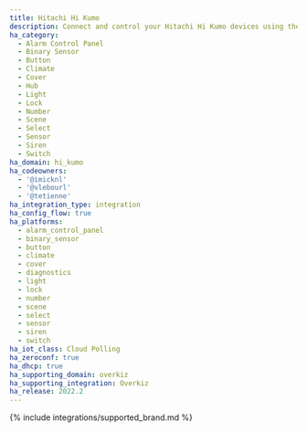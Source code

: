 ```yaml
---
title: Hitachi Hi Kumo
description: Connect and control your Hitachi Hi Kumo devices using the Overkiz integration
ha_category:
  - Alarm Control Panel
  - Binary Sensor
  - Button
  - Climate
  - Cover
  - Hub
  - Light
  - Lock
  - Number
  - Scene
  - Select
  - Sensor
  - Siren
  - Switch
ha_domain: hi_kumo
ha_codeowners:
  - '@imicknl'
  - '@vlebourl'
  - '@tetienne'
ha_integration_type: integration
ha_config_flow: true
ha_platforms:
  - alarm_control_panel
  - binary_sensor
  - button
  - climate
  - cover
  - diagnostics
  - light
  - lock
  - number
  - scene
  - select
  - sensor
  - siren
  - switch
ha_iot_class: Cloud Polling
ha_zeroconf: true
ha_dhcp: true
ha_supporting_domain: overkiz
ha_supporting_integration: Overkiz
ha_release: 2022.2
---
```


{% include integrations/supported_brand.md %}
